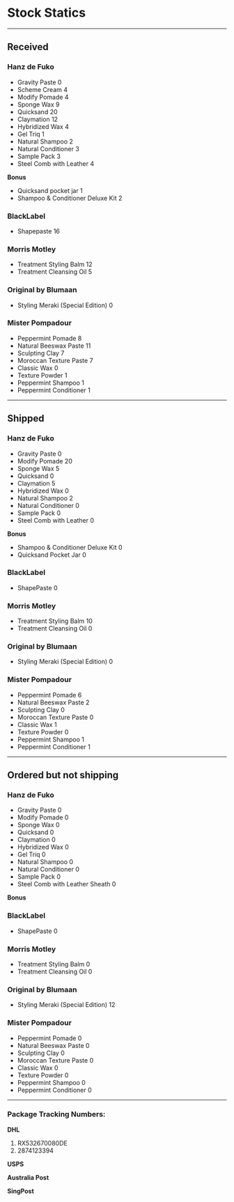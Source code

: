Stock Statics
=============

-------------------------------------------------------------------------------

Received
--------

### Hanz de Fuko ###

  * Gravity Paste                            0
  * Scheme Cream                             4
  * Modify Pomade                            4
  * Sponge Wax                               9
  * Quicksand                                20
  * Claymation                               12
  * Hybridized Wax                           4
  * Gel Triq                                 1
  * Natural Shampoo                          2
  * Natural Conditioner                      3
  * Sample Pack                              3
  * Steel Comb with Leather                  4

**Bonus**

  * Quicksand pocket jar                     1
  * Shampoo & Conditioner Deluxe Kit         2

### BlackLabel ###

  * Shapepaste                               16

### Morris Motley ###

  * Treatment Styling Balm                   12
  * Treatment Cleansing Oil                  5

### Original by Blumaan ###

 * Styling Meraki (Special Edition)          0

### Mister Pompadour ###

 * Peppermint Pomade                         8
 * Natural Beeswax Paste                     11
 * Sculpting Clay                            7
 * Moroccan Texture Paste                    7
 * Classic Wax                               0
 * Texture Powder                            1
 * Peppermint Shampoo                        1
 * Peppermint Conditioner                    1

-------------------------------------------------------------------------------

Shipped
-------

### Hanz de Fuko ###

  * Gravity Paste                            0
  * Modify Pomade                            20
  * Sponge Wax                               5
  * Quicksand                                0
  * Claymation                               5
  * Hybridized Wax                           0
  * Natural Shampoo                          2
  * Natural Conditioner                      0
  * Sample Pack                              0
  * Steel Comb with Leather                  0

**Bonus**

  * Shampoo & Conditioner Deluxe Kit         0
  * Quicksand Pocket Jar                     0


### BlackLabel ###

  * ShapePaste                               0


### Morris Motley ###

  * Treatment Styling Balm                   10
  * Treatment Cleansing Oil                  0


### Original by Blumaan ###

  * Styling Meraki (Special Edition)         0

### Mister Pompadour ###

 * Peppermint Pomade                         6
 * Natural Beeswax Paste                     2
 * Sculpting Clay                            0
 * Moroccan Texture Paste                    0
 * Classic Wax                               1
 * Texture Powder                            0
 * Peppermint Shampoo                        1
 * Peppermint Conditioner                    1

-------------------------------------------------------------------------------

Ordered but not shipping
------------------------

### Hanz de Fuko ###

  * Gravity Paste                            0
  * Modify Pomade                            0
  * Sponge Wax                               0
  * Quicksand                                0
  * Claymation                               0
  * Hybridized Wax                           0
  * Gel Triq                                 0
  * Natural Shampoo                          0
  * Natural Conditioner                      0
  * Sample Pack                              0
  * Steel Comb with Leather Sheath           0

**Bonus**


### BlackLabel ###

  * ShapePaste                               0


### Morris Motley ###

  * Treatment Styling Balm                   0
  * Treatment Cleansing Oil                  0


### Original by Blumaan ###

  * Styling Meraki (Special Edition)         12

### Mister Pompadour ###

 * Peppermint Pomade                         0
 * Natural Beeswax Paste                     0
 * Sculpting Clay                            0
 * Moroccan Texture Paste                    0
 * Classic Wax                               0
 * Texture Powder                            0
 * Peppermint Shampoo                        0
 * Peppermint Conditioner                    0

-------------------------------------------------------------------------------

### Package Tracking Numbers:

**DHL**

1. RX532670080DE
2. 2874123394

**USPS**

**Australia Post**

**SingPost**

